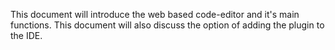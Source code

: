 This document will introduce the web based code-editor and it's main functions.  This document will also  discuss the option of adding the plugin to the IDE. 